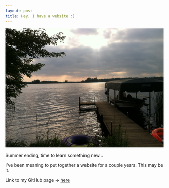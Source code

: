 ```yaml
---
layout: post
title: Hey, I have a website :)
---
```


![_config.yml](/images/cabin2.png)


Summer ending, time to learn something new...

I've been meaning to put together a website for a couple years. This may be it.

Link to my GitHub page -> [here](https://github.com/emittman)
